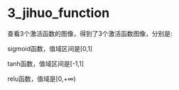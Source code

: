 # 3_jihuo_function
查看3个激活函数的图像，得到了3个激活函数图像，分别是:

sigmoid函数，值域区间是[0,1] 

tanh函数，值域区间是[-1,1] 

relu函数，值域是[0,+∞) 
